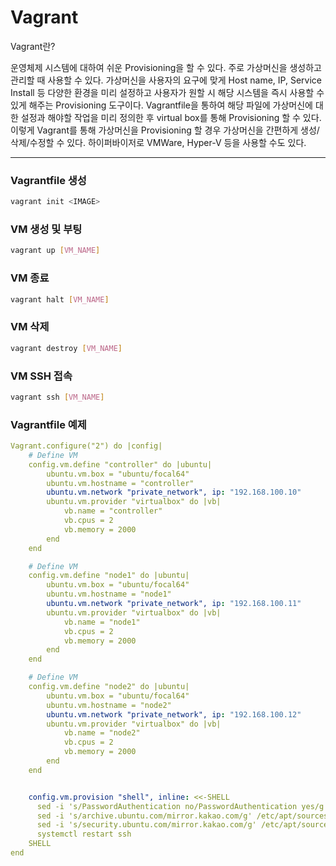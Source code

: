 # Vagrant
Vagrant란?

운영체제 시스템에 대하여 쉬운 Provisioning을 할 수 있다. 주로 가상머신을 생성하고 관리할 때 사용할 수 있다.
가상머신을 사용자의 요구에 맞게 Host name, IP, Service Install 등 다양한 환경을 미리 설정하고 사용자가 원할 시 해당 시스템을 즉시 사용할 수 있게 해주는 Provisioning 도구이다.
Vagrantfile을 통하여 해당 파일에 가상머신에 대한 설정과 해야할 작업을 미리 정의한 후 virtual box를 통해 Provisioning 할 수 있다. 이렇게 Vagrant를 통해 가상머신을 Provisioning 할 경우 가상머신을 간편하게 생성/삭제/수정할 수 있다.
하이퍼바이저로 VMWare, Hyper-V 등을 사용할 수도 있다.

---

### Vagrantfile 생성

``` bash
vagrant init <IMAGE>
```

### VM 생성 및 부팅
``` bash
vagrant up [VM_NAME]
```

### VM 종료
``` bash
vagrant halt [VM_NAME]
```

### VM 삭제
``` bash
vagrant destroy [VM_NAME]
```

### VM SSH 접속
``` bash
vagrant ssh [VM_NAME]
```

### Vagrantfile 예제
``` YAML
Vagrant.configure("2") do |config|
	# Define VM
	config.vm.define "controller" do |ubuntu|
		ubuntu.vm.box = "ubuntu/focal64"
		ubuntu.vm.hostname = "controller"
		ubuntu.vm.network "private_network", ip: "192.168.100.10"
		ubuntu.vm.provider "virtualbox" do |vb|
			vb.name = "controller"
			vb.cpus = 2
			vb.memory = 2000
		end
	end

	# Define VM
	config.vm.define "node1" do |ubuntu|
		ubuntu.vm.box = "ubuntu/focal64"
		ubuntu.vm.hostname = "node1"
		ubuntu.vm.network "private_network", ip: "192.168.100.11"
		ubuntu.vm.provider "virtualbox" do |vb|
			vb.name = "node1"
			vb.cpus = 2
			vb.memory = 2000
		end
	end

	# Define VM
	config.vm.define "node2" do |ubuntu|
		ubuntu.vm.box = "ubuntu/focal64"
		ubuntu.vm.hostname = "node2"
		ubuntu.vm.network "private_network", ip: "192.168.100.12"
		ubuntu.vm.provider "virtualbox" do |vb|
			vb.name = "node2"
			vb.cpus = 2
			vb.memory = 2000
		end
	end


	config.vm.provision "shell", inline: <<-SHELL
	  sed -i 's/PasswordAuthentication no/PasswordAuthentication yes/g' /etc/ssh/sshd_config
	  sed -i 's/archive.ubuntu.com/mirror.kakao.com/g' /etc/apt/sources.list
	  sed -i 's/security.ubuntu.com/mirror.kakao.com/g' /etc/apt/sources.list
	  systemctl restart ssh
	SHELL
end
```